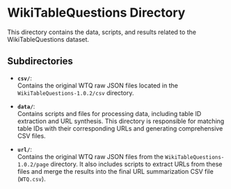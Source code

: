 # WikiTableQuestions Directory

This directory contains the data, scripts, and results related to the WikiTableQuestions dataset.

## Subdirectories

- **`csv/`**:  
  Contains the original WTQ raw JSON files located in the `WikiTableQuestions-1.0.2/csv` directory.

- **`data/`**:  
  Contains scripts and files for processing data, including table ID extraction and URL synthesis. This directory is responsible for matching table IDs with their corresponding URLs and generating comprehensive CSV files.

- **`url/`**:  
  Contains the original WTQ raw JSON files from the `WikiTableQuestions-1.0.2/page` directory. It also includes scripts to extract URLs from these files and merge the results into the final URL summarization CSV file (`WTQ.csv`).

